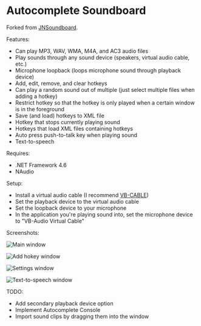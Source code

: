 # Autocomplete Soundboard
Forked from [JNSoundboard](https://gitlab.com/Jitnaught/JNSoundboard).

Features:
* Can play MP3, WAV, WMA, M4A, and AC3 audio files
* Play sounds through any sound device (speakers, virtual audio cable, etc.)
* Microphone loopback (loops microphone sound through playback device)
* Add, edit, remove, and clear hotkeys
* Can play a random sound out of multiple (just select multiple files when adding a hotkey)
* Restrict hotkey so that the hotkey is only played when a certain window is in the foreground
* Save (and load) hotkeys to XML file
* Hotkey that stops currently playing sound
* Hotkeys that load XML files containing hotkeys
* Auto press push-to-talk key when playing sound
* Text-to-speech

Requires: 
* .NET Framework 4.6
* NAudio

Setup: 
* Install a virtual audio cable (I recommend [VB-CABLE](http://vb-audio.pagesperso-orange.fr/Cable/index.htm))
* Set the playback device to the virtual audio cable
* Set the loopback device to your microphone
* In the application you're playing sound into, set the microphone device to "VB-Audio Virtual Cable"

Screenshots: 

![Main window](https://i.imgur.com/7mGHN9g.jpg)

![Add hokey window](https://i.imgur.com/pgKoli1.jpg)

![Settings window](https://i.imgur.com/yYsm1TR.jpg)

![Text-to-speech window](https://i.imgur.com/EoPayHn.png)

TODO:
* Add secondary playback device option
* Implement Autocomplete Console
* Import sound clips by dragging them into the window


